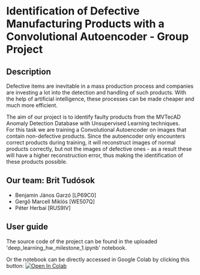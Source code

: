 # Identification of Defective Manufacturing Products with a Convolutional Autoencoder - Group Project
## Description

Defective items are inevitable in a mass production process and companies are investing a lot into the detection and handling of such products. With the help of artificial intelligence, these processes can be made cheaper and much more efficient.  

The aim of our project is to identify faulty products from the MVTecAD Anomaly Detection Database with Unsupervised Learning techniques.  
For this task we are training a Convolutional Autoencoder on images that contain non-defective products. Since the autoencoder only encounters correct products during  training, it will reconstruct images of normal products correctly, but not the images of defective ones - as a result these will have a higher reconstruction error, thus making the identification of these products possible.


## Our team: Brit Tudósok


- Benjamin János Garzó [LP69C0]
- Gergő Marcell Miklós [WE507Q]
- Péter Herbai [RUS9IV]


## User guide

The source code of the project can be found in the uploaded 'deep_learning_hw_milestone_1.ipynb' notebook.  

Or the notebook can be directly accessed in Google Colab by clicking this button:
[![Open In Colab](https://colab.research.google.com/assets/colab-badge.svg)](https://colab.research.google.com/drive/19gckz7UFFkyJzxICuoM94W5kU2IxMVra)
